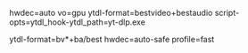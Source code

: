 
hwdec=auto
vo=gpu
ytdl-format=bestvideo+bestaudio
script-opts=ytdl_hook-ytdl_path=yt-dlp.exe


ytdl-format=bv*+ba/best
hwdec=auto-safe
profile=fast
